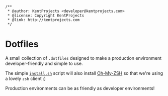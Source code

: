 ```
/**
 * @author: KentProjects <developer@kentprojects.com>
 * @license: Copyright KentProjects
 * @link: http://kentprojects.com
 */
```

# Dotfiles

A small collection of `.dotfiles` designed to make a production environment developer-friendly and simple to use.

The simple [`install.sh`](./install.sh) script will also install [Oh-My-ZSH](https://github.com/robbyrussell/oh-my-zsh)
so that we're using a lovely `zsh` client :)

Production environments can be as friendly as developer environments!
